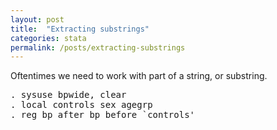 ```yaml
---
layout: post
title:  "Extracting substrings"
categories: stata
permalink: /posts/extracting-substrings
---
```


Oftentimes we need to work with part of a string, or substring.

<pre class="sh_stata">
. sysuse bpwide, clear
. local controls sex agegrp
. reg bp_after bp_before `controls'
</pre>
